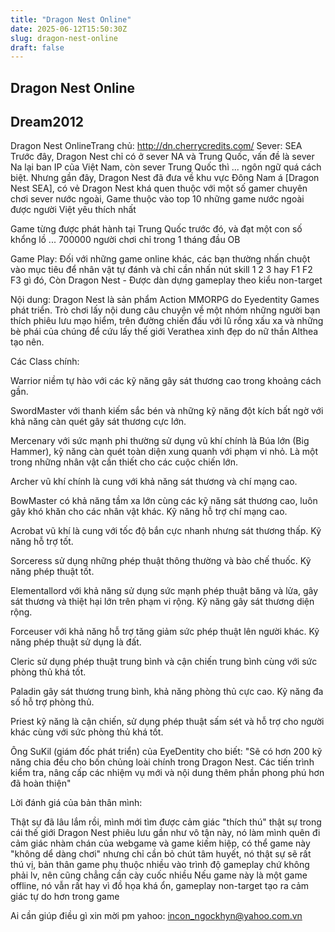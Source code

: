 ```yaml
---
title: "Dragon Nest Online"
date: 2025-06-12T15:50:30Z
slug: dragon-nest-online
draft: false
---
```


## Dragon Nest Online

## Dream2012

Dragon Nest OnlineTrang chủ: http://dn.cherrycredits.com/
Sever: SEA
Trước đây, Dragon Nest chỉ có ở sever NA và Trung Quốc, vấn đề là sever Na lại ban IP của Việt Nam, còn sever Trung Quốc thì ... ngôn ngữ quá cách biệt. Nhưng gần đây, Dragon Nest đã đưa về khu vực Đông Nam á [Dragon Nest SEA], có vẻ Dragon Nest khá quen thuộc với một số gamer chuyên chơi sever nước ngoài, Game thuộc vào top 10 những game nước ngoài được người Việt yêu thích nhất

Game từng được phát hành tại Trung Quốc trước đó, và đạt một con số khổng lồ ... 700000 người chơi chỉ trong 1 tháng đầu OB

Game Play: Đối với những game online khác, các bạn thường nhấn chuột vào mục tiêu để nhân vật tự đánh và chỉ cần nhấn nút skill 1 2 3 hay F1 F2 F3 gì đó, Còn Dragon Nest - Được dàn dựng gameplay theo kiểu non-target

Nội dung: Dragon Nest là sản phẩm Action MMORPG do Eyedentity Games phát triển. Trò chơi lấy nội dung câu chuyện về một nhóm những người bạn thích phiêu lưu mạo hiểm, trên đường chiến đấu với lũ rồng xấu xa và những bè phái của chúng để cứu lấy thế giới Verathea xinh đẹp do nữ thần Althea tạo nên.
 

 
Các Class chính:
 
Warrior niềm tự hào với các kỹ năng gây sát thương cao trong khoảng cách gần.

 

SwordMaster với thanh kiếm sắc bén và những kỹ năng đột kích bất ngờ với khả năng càn quét gây sát thương cực lớn.

 

Mercenary với sức mạnh phi thường sử dụng vũ khí chính là Búa lớn (Big Hammer), kỹ năng càn quét toàn diện xung quanh với phạm vi nhỏ. Là một trong những nhân vật cần thiết cho các cuộc chiến lớn.

 

Archer vũ khí chính là cung với khả năng sát thương và chí mạng cao.

 

BowMaster có khả năng tầm xa lớn cùng các kỹ năng sát thương cao, luôn gây khó khăn cho các nhân vật khác. Kỹ năng hỗ trợ chí mạng cao.

 

Acrobat vũ khí là cung với tốc độ bắn cực nhanh nhưng sát thương thấp. Kỹ năng hỗ trợ tốt.

 

Sorceress sử dụng những phép thuật thông thường và bào chế thuốc. Kỹ năng phép thuật tốt.

 

Elementallord với khả năng sử dụng sức mạnh phép thuật băng và lửa, gây sát thương và thiệt hại lớn trên phạm vi rộng. Kỹ năng gây sát thương diện rộng.

 

Forceuser với khả năng hỗ trợ tăng giảm sức phép thuật lên người khác. Kỹ năng phép thuật sử dụng là đất.

 

Cleric sử dụng phép thuật trung bình và cận chiến trung bình cùng với sức phòng thủ khá tốt.

 

Paladin gây sát thương trung bình, khả năng phòng thủ cực cao. Kỹ năng đa số hỗ trợ phòng thủ.

 

Priest kỹ năng là cận chiến, sử dụng phép thuật sấm sét và hỗ trợ cho người khác cùng với sức phòng thủ khá tốt.

 

Ông SuKil (giám đốc phát triển) của EyeDentity cho biết: "Sẽ có hơn 200 kỹ năng chia đều cho bốn chủng loài chính trong Dragon Nest. Các tiến trình kiểm tra, nâng cấp các nhiệm vụ mới và nội dung thêm phần phong phú hơn đã hoàn thiện"
 
Lời đánh giá của bản thân mình:
 
Thật sự đã lâu lắm rồi, mình mới tìm được cảm giác "thích thú" thật sự trong cái thế giới Dragon Nest phiêu lưu gần như vô tận này, nó làm mình quên đi cảm giác nhàm chán của webgame và game kiếm hiệp, có thể game này "không dể dàng chơi" nhưng chỉ cần bỏ chút tâm huyết, nó thật sự sẽ rất thú vị, bản thân game phụ thuộc nhiều vào trình độ gameplay chứ không phải lv, nên cũng chẳng cần cày cuốc nhiều
Nếu game này là một game offline, nó vẫn rất hay vì đồ họa khá ổn, gameplay non-target tạo ra cảm giác tự do hơn trong game 
 
 
 
 
 
 
 
Ai cần giúp điều gì xin mời pm yahoo: incon_ngockhyn@yahoo.com.vn